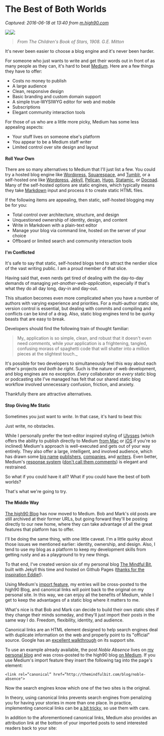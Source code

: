 # The Best of Both Worlds

_Captured: 2016-06-18 at 13:40 from [m.high90.com](https://m.high90.com/the-best-of-both-worlds-fdce29d2c88c#.2123rr4hy)_

![](https://cdn-images-1.medium.com/freeze/max/30/1*iPGVeiDCQN-meEG2pDTRXg.jpeg?q=20)![](https://cdn-images-1.medium.com/max/800/1*iPGVeiDCQN-meEG2pDTRXg.jpeg)

> _From The Children's Book of Stars, 1908. G.E. Mitton_

It's never been easier to choose a blog engine and it's never been harder.

For someone who just wants to write and get their words out in front of as many people as they can, it's hard to beat [Medium](http://medium.com). Here are a few things they have to offer:

  * Costs no money to publish
  * A large audience
  * Clean, responsive design
  * Basic branding and custom domain support
  * A simple true-WYSIWYG editor for web and mobile
  * Subscriptions
  * Elegant community interaction tools

For those of us who are a little more picky, Medium has some less appealing aspects:

  * Your stuff lives on someone else's platform
  * You appear to be a Medium staff writer
  * Limited control over site design and layout

#### Roll Your Own

There are so many alternatives to Medium that I'll just list a few. You could try a hosted blog engine like [Wordpress](http://wordpress.com), [Squarespace](http://squarespace.com), and [Tumblr](http://tumblr.com), or a self-hosted one like [Wordpress](http://wordpress.org), [Jekyll](http://jekyllrb.com), [Pelican](http://blog.getpelican.com/), [Hugo](https://gohugo.io/), [Statamic](http://statamic.com), or [Docpad](http://docpad.org/). Many of the self-hosted options are static engines, which typically means they take [Markdown](https://daringfireball.net/projects/markdown/) input and process it to create static HTML files.

If the following items are appealing, then static, self-hosted blogging may be for you:

  * Total control over architecture, structure, and design
  * Unquestioned ownership of identity, design, and content
  * Write in Markdown with a plain-text editor
  * Manage your blog via command line, hosted on the server of your choice
  * Offboard or limited search and community interaction tools

#### I'm Conflicted

It's safe to say that static, self-hosted blogs tend to attract the nerdier slice of the vast writing public. I am a proud member of that slice.

Having said that, even nerds get tired of dealing with the day-to-day demands of managing _yet-another-web-application_, especially if that's what they do all day long, day-in and day-out.

This situation becomes even more complicated when you have a number of authors with varying experience and priorities. For a multi-author static site, version control is essential, but dealing with commits and compiling and conflicts can be kind of a drag. Also, static blog engines tend to be quirky beasts that are easy to break.

Developers should find the following train of thought familiar:

> My_ application is so simple, clean, and robust that it doesn't even need _comments_, while _your_ application is a frightening, tangled, confusing morass of spaghetti code that will shatter into a million pieces at the slightest touch._

It's possible for two developers to simultaneously feel this way about each other's projects _and both be right_. Such is the nature of web development, and blog engines are no exception. _Every_ collaborator on _every_ static blog or podcasting site I've managed has felt that our shared static blog workflow involved unnecessary confusion, friction, and anxiety.

Thankfully there are attractive alternatives.

#### Stop Giving Me Static

Sometimes you just want to _write_. In that case, it's hard to beat this:

Just write, no obstacles.

While I personally prefer the text-editor inspired styling of [Ulysses](http://www.ulyssesapp.com/) (which offers the ability to publish directly to Medium [from Mac](http://ulyssesapp.com/blog/2015/11/publish-stories-on-medium-directly-from-ulysses/) or [iOS](https://medium.com/@ovanrijswijk/medium-publishing-with-ulysses-ios-71802bb5edb2#.r02zev5zj) if you're so inclined) Medium's approach is well-executed and gets out of your way entirely. They also offer a large, intelligent, and involved audience, which has drawn some [big name](https://www.engadget.com/2016/02/23/bill-simmons-grantland-replacement-the-ringer-medium/) [publishers](https://theawl.com/), [companies](https://m.signalvnoise.com/signal-v-noise-moves-to-medium-c8083ce19686#.oc1dfpl7v), and [writers](https://medium.com/@joshuatopolsky). Even better, Medium's [response system](https://help.medium.com/hc/en-us/articles/214571938-Responses) ([don't call them comments](https://medium.com/@ev/responses-are-not-free-for-all-comments-6c9a4927c03#.swl1qqlpk)) is elegant and restrained.

So what if you could have it all? What if you could have the best of both worlds?

That's what we're going to try.

#### The Middle Way

[The high90 Blog](https://m.high90.com/) has now moved to Medium. Bob and Mark's old posts are still archived at their former URLs, but going forward they'll be posting directly to our new home, where they can take advantage of all the great features that platform has to offer.

I'll be doing the same thing, with one little caveat. I'm a little quirky about those issues we mentioned earlier: identity, ownership, and design. Also, I tend to use my blog as a platform to keep my development skills from getting rusty and as a playground to try new things.

To that end, I've created version six of my personal blog [The Mindful Bit](http://themindfulbit.com), built with Jekyll this time and hosted on Github Pages ([thanks for the inspiration Eddie!](http://www.practicallyefficient.com/2016/04/03/static-and-free.html)).

Using Medium's [import feature](https://help.medium.com/hc/en-us/articles/218572107-How-to-move-to-Medium), my entries will be cross-posted to the high90 Blog, and canonical links will point back to the original on my personal site. In this way, we can enjoy all the benefits of Medium, while I get to keep the advantages of a static blog where it matters to me.

What's nice is that Bob and Mark can decide to build their own static sites if they change their minds someday, and they'll just import their posts in the same way I do. Freedom, flexibility, identity, and audience.

Canonical links are an HTML element designed to help search engines deal with duplicate information on the web and properly point to its "official" source. Google has an [excellent walkthrough](https://support.google.com/webmasters/answer/139066?hl=en) on its support site.

To use an example already available, the post _Noble Absence_ lives on [my personal blog](http://themindfulbit.com/blog/noble-absence) and was cross-posted to the high90 blog [on Medium](https://m.high90.com/noble-absence-ef2cad89ca6e#.xptc2yp2q). If you use Medium's import feature they insert the following tag into the page's <head> element:
    
    
    <link rel=”canonical” href=”http://themindfulbit.com/blog/noble-absence">

Now the search engines know which one of the two sites is the original.

In theory, using canonical links prevents search engines from penalizing you for having your stories in more than one place. In practice, implementing canonical links can be [a bit tricky](https://webmasters.googleblog.com/2013/04/5-common-mistakes-with-relcanonical.html), so use them with care.

In addition to the aforementioned canonical links, Medium also provides an attribution link at the bottom of your imported posts to send interested readers back to your site:
